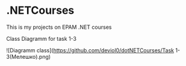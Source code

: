 # .NETCourses
This is my projects on EPAM .NET courses

Class Diagramm for task 1-3

![Diagramm class](https://github.com/deviol0/dotNETCourses/Task 1-3(Мелешко).png)
